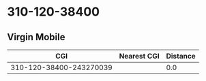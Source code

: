 # 310-120-38400
## Virgin Mobile


| CGI | Nearest CGI | Distance |
|-----|-------------|----------|
| 310-120-38400-243270039 |  | 0.0 |
